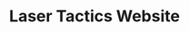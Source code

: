 ---
layout:  /src/layouts/ProjectLayout.astro
title: 'Laser Tactics Website'
pubDate: 2016-12-30
description: 'A streamlined site highlighting tactical laser tag services, event bookings, and custom experiences.'
languages: ["wordpress", "javascript","vercel"]
image:
  url: "/images/projects/LT.jpg"
  alt: "Thumbnail of Laser Tactics in Crystal River, Florida."
--- 